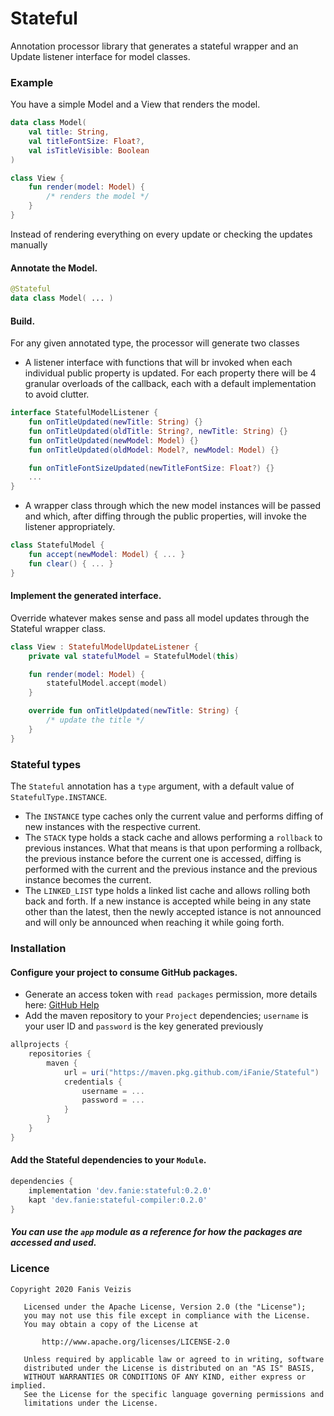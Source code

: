 # Stateful
Annotation processor library that generates a stateful wrapper and an Update listener interface for
model classes.

### Example
You have a simple Model and a View that renders the model.

```kotlin
data class Model(
    val title: String,
    val titleFontSize: Float?,
    val isTitleVisible: Boolean
)

class View {
    fun render(model: Model) {
        /* renders the model */
    }
}
```

Instead of rendering everything on every update or checking the updates manually

#### Annotate the Model.

```kotlin
@Stateful
data class Model( ... )
```

#### Build.

For any given annotated type, the processor will generate two classes
- A listener interface with functions that will br invoked when each individual public property
  is updated. For each property there will be 4 granular overloads of the callback, each with a
  default implementation to avoid clutter.

```kotlin
interface StatefulModelListener {
    fun onTitleUpdated(newTitle: String) {}
    fun onTitleUpdated(oldTitle: String?, newTitle: String) {}
    fun onTitleUpdated(newModel: Model) {}
    fun onTitleUpdated(oldModel: Model?, newModel: Model) {}

    fun onTitleFontSizeUpdated(newTitleFontSize: Float?) {}
    ...
}
```

- A wrapper class through which the new model instances will be passed and which, after diffing
  through the public properties, will invoke the listener appropriately.

```kotlin
class StatefulModel {
    fun accept(newModel: Model) { ... }
    fun clear() { ... }
}
```

#### Implement the generated interface.
Override whatever makes sense and pass all model updates through the Stateful wrapper class.

```kotlin
class View : StatefulModelUpdateListener {
    private val statefulModel = StatefulModel(this)

    fun render(model: Model) {
        statefulModel.accept(model)
    }

    override fun onTitleUpdated(newTitle: String) {
        /* update the title */
    }
}
```

### Stateful types
The `Stateful` annotation has a `type` argument, with a default value of `StatefulType.INSTANCE`.

- The `INSTANCE` type caches only the current value and performs diffing of new instances with
  the respective current.
- The `STACK` type holds a stack cache and allows performing a `rollback` to previous instances.
  What that means is that upon performing a rollback, the previous instance before the current one
  is accessed, diffing is performed with the current and the previous instance and the previous
  instance becomes the current.
- The `LINKED_LIST` type holds a linked list cache and allows rolling both back and forth. If a
  new instance is accepted while being in any state other than the latest, then the newly accepted
  istance is not announced and will only be announced when reaching it while going forth.

### Installation
#### Configure your project to consume GitHub packages.
- Generate an access token with `read packages` permission, more details here: [GitHub Help](https://help.github.com/en/packages/using-github-packages-with-your-projects-ecosystem/configuring-gradle-for-use-with-github-packages)
- Add the maven repository to your `Project` dependencies; `username` is your user ID and `password` is the key
  generated previously

```groovy
allprojects {
    repositories {
        maven {
            url = uri("https://maven.pkg.github.com/iFanie/Stateful")
            credentials {
                username = ...
                password = ...
            }
        }
    }
}
```

#### Add the Stateful dependencies to your `Module`.

```groovy
dependencies {
    implementation 'dev.fanie:stateful:0.2.0'
    kapt 'dev.fanie:stateful-compiler:0.2.0'
}
```

##### You can use the `app` module as a reference for how the packages are accessed and used.

### Licence
```
Copyright 2020 Fanis Veizis

   Licensed under the Apache License, Version 2.0 (the "License");
   you may not use this file except in compliance with the License.
   You may obtain a copy of the License at

       http://www.apache.org/licenses/LICENSE-2.0

   Unless required by applicable law or agreed to in writing, software
   distributed under the License is distributed on an "AS IS" BASIS,
   WITHOUT WARRANTIES OR CONDITIONS OF ANY KIND, either express or implied.
   See the License for the specific language governing permissions and
   limitations under the License.
```
